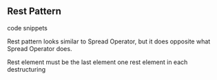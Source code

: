 ## Rest Pattern

code snippets

Rest pattern looks similar to Spread Operator, but it does opposite what Spread Operator does.

Rest element must be the last element
one rest element in each destructuring
